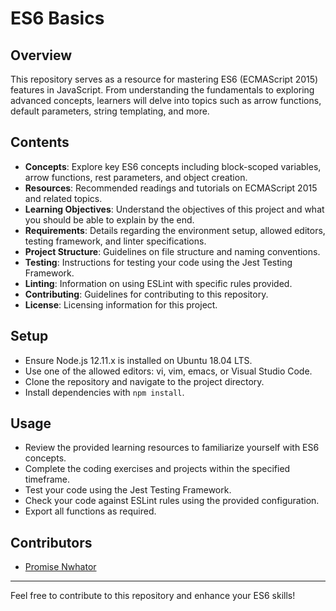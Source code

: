 # ES6 Basics

## Overview
This repository serves as a resource for mastering ES6 (ECMAScript 2015) features in JavaScript. From understanding the fundamentals to exploring advanced concepts, learners will delve into topics such as arrow functions, default parameters, string templating, and more.

## Contents
- **Concepts**: Explore key ES6 concepts including block-scoped variables, arrow functions, rest parameters, and object creation.
- **Resources**: Recommended readings and tutorials on ECMAScript 2015 and related topics.
- **Learning Objectives**: Understand the objectives of this project and what you should be able to explain by the end.
- **Requirements**: Details regarding the environment setup, allowed editors, testing framework, and linter specifications.
- **Project Structure**: Guidelines on file structure and naming conventions.
- **Testing**: Instructions for testing your code using the Jest Testing Framework.
- **Linting**: Information on using ESLint with specific rules provided.
- **Contributing**: Guidelines for contributing to this repository.
- **License**: Licensing information for this project.

## Setup
- Ensure Node.js 12.11.x is installed on Ubuntu 18.04 LTS.
- Use one of the allowed editors: vi, vim, emacs, or Visual Studio Code.
- Clone the repository and navigate to the project directory.
- Install dependencies with `npm install`.

## Usage
- Review the provided learning resources to familiarize yourself with ES6 concepts.
- Complete the coding exercises and projects within the specified timeframe.
- Test your code using the Jest Testing Framework.
- Check your code against ESLint rules using the provided configuration.
- Export all functions as required.

## Contributors
- [Promise Nwhator](https://github.com/nwhator/alx-backend-javascript/)

---
Feel free to contribute to this repository and enhance your ES6 skills!
